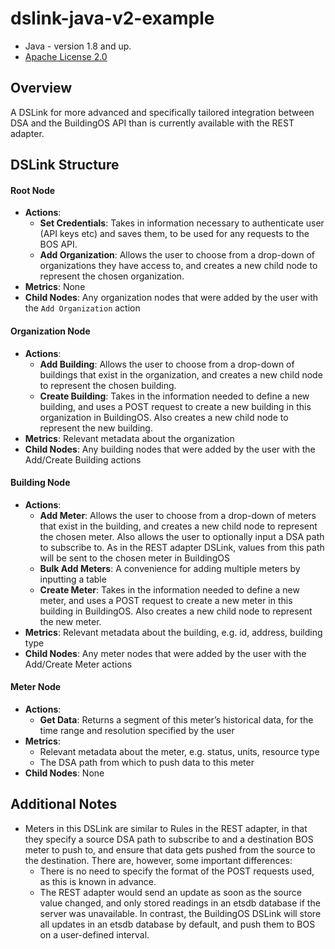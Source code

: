 # dslink-java-v2-example

* Java - version 1.8 and up.
* [Apache License 2.0](http://www.apache.org/licenses/LICENSE-2.0)

## Overview

A DSLink for more advanced and specifically tailored integration between DSA and the BuildingOS API than is currently available with the REST adapter.

## DSLink Structure

#### Root Node
- **Actions**:
	- **Set Credentials**: Takes in information necessary to authenticate user (API keys etc) and saves them, to be used for any requests to the BOS API.
	- **Add Organization**: Allows the user to choose from a drop-down of organizations they have access to, and creates a new child node to represent the chosen organization.
- **Metrics**: None
- **Child Nodes**: Any organization nodes that were added by the user with the `Add Organization` action

#### Organization Node
- **Actions**:
	- **Add Building**: Allows the user to choose from a drop-down of buildings that exist in the organization, and creates a new child node to represent the chosen building.
	- **Create Building**: Takes in the information needed to define a new building, and uses a POST request to create a new building in this organization in BuildingOS. Also creates a new child node to represent the new building.
- **Metrics**: Relevant metadata about the organization
- **Child Nodes**: Any building nodes that were added by the user with the Add/Create Building actions

#### Building Node
- **Actions**:
	- **Add Meter**: Allows the user to choose from a drop-down of meters that exist in the building, and creates a new child node to represent the chosen meter. 
Also allows the user to optionally input a DSA path to subscribe to. As in the REST adapter DSLink, values from this path will be sent to the chosen meter in BuildingOS
	- **Bulk Add Meters**: A convenience for adding multiple meters by inputting a table
	- **Create Meter**: Takes in the information needed to define a new meter, and uses a POST request to create a new meter in this building in BuildingOS. Also creates a new child node to represent the new meter.
- **Metrics**: Relevant metadata about the building, e.g. id, address, building type
- **Child Nodes**: Any meter nodes that were added by the user with the Add/Create Meter actions

#### Meter Node
- **Actions**: 
	- **Get Data**: Returns a segment of this meter’s historical data, for the time range and resolution specified by the user
- **Metrics**: 
	- Relevant metadata about the meter, e.g. status, units, resource type
	- The DSA path from which to push data to this meter
- **Child Nodes**: None


## Additional Notes
    
- Meters in this DSLink are similar to Rules in the REST adapter, in that they specify a source DSA path to subscribe to and a destination BOS meter to push to, and ensure that data gets pushed from the source to the destination. There are, however, some important differences:
  - There is no need to specify the format of the POST requests used, as this is known in advance.
  - The REST adapter would send an update as soon as the source value changed, and only stored readings in an etsdb database if the server was unavailable. In contrast, the BuildingOS DSLink will store all updates in an etsdb database by default, and push them to BOS on a user-defined interval.
